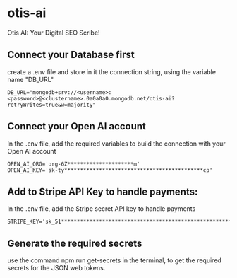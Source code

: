 # otis-ai
Otis AI: Your Digital SEO Scribe! 

## Connect your Database first
create a .env file and store in it the connection string, using the variable name "DB_URL"

~~~
DB_URL="mongodb+srv://<username>:<password>@<clustername>.0a0a0a0.mongodb.net/otis-ai?retryWrites=true&w=majority"
~~~

## Connect your Open AI account
In the .env file, add the required variables to build the connection with your Open AI account

~~~
OPEN_AI_ORG='org-6Z*********************m'
OPEN_AI_KEY='sk-ty********************************************cp'
~~~

## Add to Stripe API Key to handle payments: 
In the .env file, add the Stripe secret API key to handle payments

~~~
STRIPE_KEY='sk_51********************************************************************************************ps'
~~~

## Generate the required secrets 
use the command npm run get-secrets in the terminal, to get the required secrets for the JSON web tokens.
